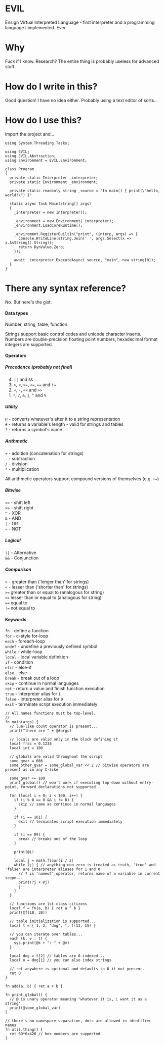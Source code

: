 # EVIL
Ensign Virtual Interpreted Language - first interpreter and a programming language I implemented. Ever.

# Why
Fuck if I know. Research? The entire thing is probably useless for advanced stuff.

# How do I write in this?
Good question! I have no idea either. Probably using a text editor of sorts...

# How do I use this?
Import the project and...
```CSharp
using System.Threading.Tasks;

using EVIL;
using EVIL.Abstraction;
using Environment = EVIL.Environment;

class Program
{
  private static Interpreter _interpreter;
  private static Environment _environment;
  
  private static readonly string _source = "fn main() { print(\"hello, world!\") }"
  
  static async Task Main(string[] args)
  {
    _interpreter = new Interpreter();
    
    _environment = new Environment(_interpreter);
    _environment.LoadCoreRuntime();
    
    _enviroment.RegisterBuiltIn("print", (interp, args) => {
      Console.WriteLine(string.Join(' ', args.Select(x => x.AsString().String));
      return DynValue.Zero;
    });
    
    await _interpreter.ExecuteAsync(_source, "main", new string[0]);
  }
}
```
# There any syntax reference?
No. But here's the gist:

#### Data types
Number, string, table, function.

Strings support basic control codes and unicode character inserts.  
Numbers are double-precision floating point numbers, hexadecimal format integers are supported.

#### Operators
##### Precedence (probably not final)
&nbsp;&nbsp; 4. `||` and `&&`  
&nbsp;&nbsp; 3. `>`, `<`, `>=`, `<=`, `==` and `!=`  
&nbsp;&nbsp; 2. `+`, `-`, `<<` and `>>`  
&nbsp;&nbsp; 1. `*`, `/`, `&`, `|`, `^` and `%`  

##### Utility
`@` - converts whatever's after it to a string representation  
`#` - returns a variable's length - valid for strings and tables  
`?` - returns a symbol's name

##### Arithmetic
`+` - addition (concatenation for strings)  
`-` - subtraction  
`/` - division  
`*` - multiplication  

All arithmetic operators support compound versions of themselves (e.g. `+=`)  

##### Bitwise
`<<` - shift left  
`>>` - shift right  
`^` - XOR  
`&` - AND  
`|` - OR  
`~` - NOT  

##### Logical
`||` - Alternative  
`&&` - Conjunction  

##### Comparison
`>` - greater than ('longer than' for strings)  
`<` - lesser than ('shorter than' for strings)  
`>=` greater than or equal to (analogous for string)   
`<=` lesser than or equal to (analogous for string)  
`==` equal to  
`!=` not equal to  

#### Keywords
`fn` - define a function  
`for` - c-style for-loop  
`each` - foreach-loop  
`undef` - undefine a previously defined symbol  
`while` - while-loop  
`local` - local variable definition  
`if` - condition  
`elif` - else-if  
`else` - else  
`break` - break out of a loop  
`skip` - continue in normal languages  
`ret` - return a value and finish function execution  
`true` - interpreter alias for `1`  
`false` - interpreter alias for `0`  
`exit` - terminate script execution immediately  

```
// All names functions must be top-level.
//
fn main(args) {
  // lua-like count operator is present...
  print("there are " + @#args)
  
  // locals are valid only in the block defining it
  local frac = 0.1234
  local int = 100
  
  // globals are valid throughout the script
  some_gvar = 666
  some_other_gvar = some_global_var << 2 // bitwise operators are present as in any C-like
  
  some_gvar += 100
  print_global() // won't work if executing top-down without entry-point, forward declarations not supported
 
  for (local i = 0; i < 100; i++) {
    if (i % 0 == 0 && i != 0) {
      skip // same as continue in normal languages
    }
    
    if (i == 101) {
      exit // terminates script execution immediately
    }
    
    if (i == 89) {
      break // breaks out of the loop
    }
    
    print(@i)
    
    local j = math.floor(i / 2)
    while (j) { // anything non-zero is treated as truth, 'true' and 'false' are interpreter aliases for 1 and 0
      // ? is 'nameof' operator, returns name of a variable in current scope...
      print(?j + @j)
      j--
    }
  }
 
  // functions are 1st-class citizens
  local f = fn(a, b) { ret a ^ b }
  print(@f(10, 30))
  
  // table initialization is supported...
  local t = { 1, 2, "dog", f, f(13, 15) }
  
  // you can iterate over tables...
  each (k, v : t) {
    sys.print(@k + ": " + @v)
  }
  
  local dog = t[2] // tables are 0-indexed...
  local o = dog[1] // you can also index strings
  
  // ret anywhere is optional and defaults to 0 if not present.
  ret 0
}

fn add(a, b) { ret a + b }

fn print_global() {
  // @ is unary operator meaning "whatever it is, i want it as a string"
  print(@some_global_var)
}

// there's no namespace separation, dots are allowed in identifier names
fn util.thing() {
  ret 69*0x420 // hex numbers are supported
}
```

